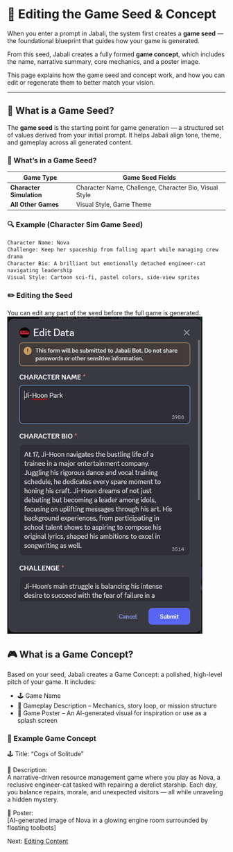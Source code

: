 # 🌱 Editing the Game Seed & Concept

When you enter a prompt in Jabali, the system first creates a **game seed** — the foundational blueprint that guides how your game is generated.

From this seed, Jabali creates a fully formed **game concept**, which includes the name, narrative summary, core mechanics, and a poster image.

This page explains how the game seed and concept work, and how you can edit or regenerate them to better match your vision.

---

## 🌱 What is a Game Seed?

The **game seed** is the starting point for game generation — a structured set of values derived from your initial prompt. It helps Jabali align tone, theme, and gameplay across all generated content.

### 🧬 What’s in a Game Seed?

| Game Type              | Game Seed Fields                                                                 |
|------------------------|----------------------------------------------------------------------------------|
| **Character Simulation** | Character Name, Challenge, Character Bio, Visual Style                           |
| **All Other Games**     | Visual Style, Game Theme                                                         |

### 🔍 Example (Character Sim Game Seed)

```text
Character Name: Nova  
Challenge: Keep her spaceship from falling apart while managing crew drama  
Character Bio: A brilliant but emotionally detached engineer-cat navigating leadership  
Visual Style: Cartoon sci-fi, pastel colors, side-view sprites
```
### ✏️ Editing the Seed
You can edit any part of the seed before the full game is generated. 
![alt text](edit-seed.png)

## 🎮 What is a Game Concept?
Based on your seed, Jabali creates a Game Concept: a polished, high-level pitch of your game. It includes:

- 🕹️ Game Name
- 📖 Gameplay Description – Mechanics, story loop, or mission structure
- 🎨 Game Poster – An AI-generated visual for inspiration or use as a splash screen

### 🧪 Example Game Concept
🕹️ Title: “Cogs of Solitude”

📖 Description:  
A narrative-driven resource management game where you play as Nova, a reclusive engineer-cat tasked with repairing a derelict starship. Each day, you balance repairs, morale, and unexpected visitors — all while unraveling a hidden mystery.

🎨 Poster:  
[AI-generated image of Nova in a glowing engine room surrounded by floating toolbots]


Next: [Editing Content](discord-docs/edit-upload.md)
